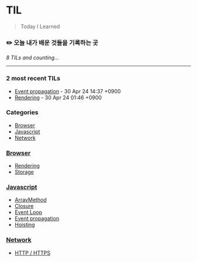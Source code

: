 # TIL
> Today I Learned

### ✏️  오늘 내가 배운 것들을 기록하는 곳


_8 TILs and counting..._

---

### 2 most recent TILs

- [Event propagation](Javascript/EventPropagation.md) - 30 Apr 24 14:37 +0900
- [Rendering](Browser/Rendering.md) - 30 Apr 24 01:46 +0900

### Categories

- [Browser](#browser)
- [Javascript](#javascript)
- [Network](#network)

### [Browser](#browser)
- [Rendering](Browser/Rendering.md)
- [Storage](Browser/Storage.md)

### [Javascript](#javascript)
- [ArrayMethod](Javascript/ArrayMethod.md)
- [Closure](Javascript/Closure.md)
- [Event Loop](Javascript/EventLoop.md)
- [Event propagation](Javascript/EventPropagation.md)
- [Hoisting](Javascript/Hoisting.md)

### [Network](#network)
- [HTTP / HTTPS](Network/http.md)

[1]: https://simonwillison.net/2020/Apr/20/self-rewriting-readme/
[2]: https://github.com/jbranchaud/til
[3]: https://github.com/cflynn07/github-action-til-autoformat-readme


